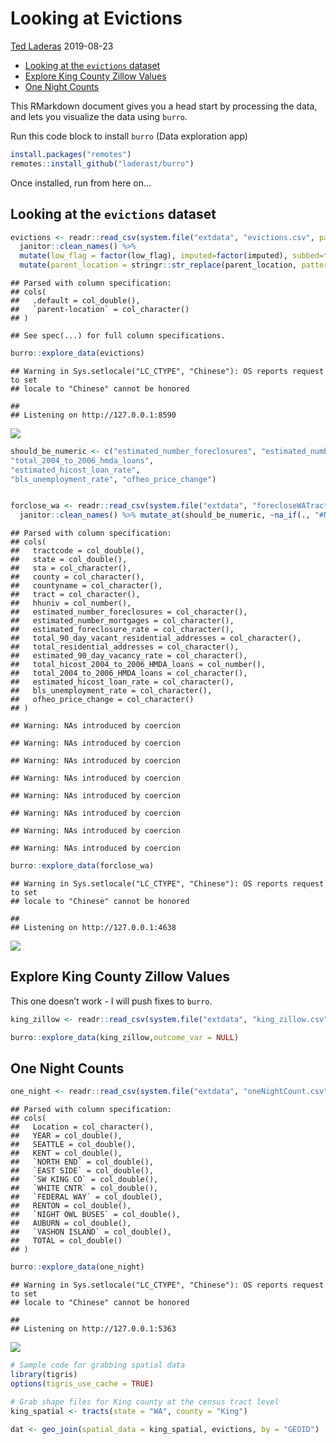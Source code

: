 Looking at Evictions
================
[Ted Laderas](https://github.com/laderast)
2019-08-23

  - [Looking at the `evictions`
    dataset](#looking-at-the-evictions-dataset)
  - [Explore King County Zillow
    Values](#explore-king-county-zillow-values)
  - [One Night Counts](#one-night-counts)

This RMarkdown document gives you a head start by processing the data,
and lets you visualize the data using `burro`.

Run this code block to install `burro` (Data exploration app)

``` r
install.packages("remotes")
remotes::install_github("laderast/burro")
```

Once installed, run from here on…

## Looking at the `evictions` dataset

``` r
evictions <- readr::read_csv(system.file("extdata", "evictions.csv", package = "craggy2019")) %>% 
  janitor::clean_names() %>% 
  mutate(low_flag = factor(low_flag), imputed=factor(imputed), subbed=factor(subbed)) %>%
  mutate(parent_location = stringr::str_replace(parent_location, pattern = ", Washington", replacement = ""))
```

    ## Parsed with column specification:
    ## cols(
    ##   .default = col_double(),
    ##   `parent-location` = col_character()
    ## )

    ## See spec(...) for full column specifications.

``` r
burro::explore_data(evictions)
```

    ## Warning in Sys.setlocale("LC_CTYPE", "Chinese"): OS reports request to set
    ## locale to "Chinese" cannot be honored

    ## 
    ## Listening on http://127.0.0.1:8590

![](evictions_files/figure-gfm/unnamed-chunk-2-1.png)<!-- -->

``` r
should_be_numeric <- c("estimated_number_foreclosures", "estimated_number_mortgages", "estimated_foreclosure_rate"      , "total_90_day_vacant_residential_addresses","total_residential_addresses","estimated_90_day_vacancy_rate", "total_hicost_2004_to_2006_hmda_loans",     
"total_2004_to_2006_hmda_loans",            
"estimated_hicost_loan_rate",               
"bls_unemployment_rate", "ofheo_price_change")


forclose_wa <- readr::read_csv(system.file("extdata", "forecloseWATract.csv", package = "craggy2019")) %>%
  janitor::clean_names() %>% mutate_at(should_be_numeric, ~na_if(., "#NULL!")) %>% mutate_at(should_be_numeric, ~stringr::str_replace(., "%", "")) %>% mutate_at(should_be_numeric, as.numeric) %>% select(-county, -state, -sta)
```

    ## Parsed with column specification:
    ## cols(
    ##   tractcode = col_double(),
    ##   state = col_double(),
    ##   sta = col_character(),
    ##   county = col_character(),
    ##   countyname = col_character(),
    ##   tract = col_character(),
    ##   hhuniv = col_number(),
    ##   estimated_number_foreclosures = col_character(),
    ##   estimated_number_mortgages = col_character(),
    ##   estimated_foreclosure_rate = col_character(),
    ##   total_90_day_vacant_residential_addresses = col_character(),
    ##   total_residential_addresses = col_character(),
    ##   estimated_90_day_vacancy_rate = col_character(),
    ##   total_hicost_2004_to_2006_HMDA_loans = col_number(),
    ##   total_2004_to_2006_HMDA_loans = col_character(),
    ##   estimated_hicost_loan_rate = col_character(),
    ##   bls_unemployment_rate = col_character(),
    ##   ofheo_price_change = col_character()
    ## )

    ## Warning: NAs introduced by coercion
    
    ## Warning: NAs introduced by coercion
    
    ## Warning: NAs introduced by coercion
    
    ## Warning: NAs introduced by coercion
    
    ## Warning: NAs introduced by coercion
    
    ## Warning: NAs introduced by coercion
    
    ## Warning: NAs introduced by coercion
    
    ## Warning: NAs introduced by coercion

``` r
burro::explore_data(forclose_wa)
```

    ## Warning in Sys.setlocale("LC_CTYPE", "Chinese"): OS reports request to set
    ## locale to "Chinese" cannot be honored

    ## 
    ## Listening on http://127.0.0.1:4638

![](evictions_files/figure-gfm/unnamed-chunk-3-1.png)<!-- -->

## Explore King County Zillow Values

This one doesn’t work - I will push fixes to `burro`.

``` r
king_zillow <- readr::read_csv(system.file("extdata", "king_zillow.csv", package = "craggy2019"))

burro::explore_data(king_zillow,outcome_var = NULL)
```

## One Night Counts

``` r
one_night <- readr::read_csv(system.file("extdata", "oneNightCount.csv", package = "craggy2019")) %>% janitor::clean_names() %>% tidyr::gather("neighborhood", "count", -year, -location)
```

    ## Parsed with column specification:
    ## cols(
    ##   Location = col_character(),
    ##   YEAR = col_double(),
    ##   SEATTLE = col_double(),
    ##   KENT = col_double(),
    ##   `NORTH END` = col_double(),
    ##   `EAST SIDE` = col_double(),
    ##   `SW KING CO` = col_double(),
    ##   `WHITE CNTR` = col_double(),
    ##   `FEDERAL WAY` = col_double(),
    ##   RENTON = col_double(),
    ##   `NIGHT OWL BUSES` = col_double(),
    ##   AUBURN = col_double(),
    ##   `VASHON ISLAND` = col_double(),
    ##   TOTAL = col_double()
    ## )

``` r
burro::explore_data(one_night)
```

    ## Warning in Sys.setlocale("LC_CTYPE", "Chinese"): OS reports request to set
    ## locale to "Chinese" cannot be honored

    ## 
    ## Listening on http://127.0.0.1:5363

![](evictions_files/figure-gfm/unnamed-chunk-5-1.png)<!-- -->

``` r
# Sample code for grabbing spatial data
library(tigris)
options(tigris_use_cache = TRUE)

# Grab shape files for King county at the census tract level
king_spatial <- tracts(state = "WA", county = "King")

dat <- geo_join(spatial_data = king_spatial, evictions, by = "GEOID") 
```
